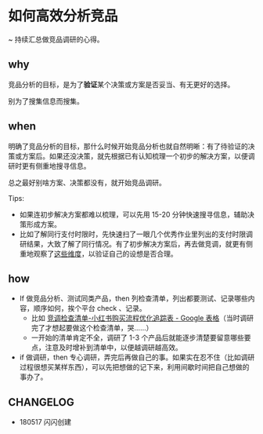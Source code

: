 # 如何高效分析竞品

~ 持续汇总做竞品调研的心得。

## why

竞品分析的目标，是为了**验证**某个决策或方案是否妥当、有无更好的选择。

别为了搜集信息而搜集。

## when

明确了竞品分析的目标，那什么时候开始竞品分析也就自然明晰：有了待验证的决策或方案后。如果还没决策，就先根据已有认知梳理一个初步的解决方案，以便调研时更有侧重地搜寻信息。

总之最好别啥方案、决策都没有，就开始竞品调研。

Tips: 

- 如果连初步解决方案都难以梳理，可以先用 15-20 分钟快速搜寻信息，辅助决策形成方案。
- 比如了解同行支付时限时，先快速扫了一眼几个优秀作业里列出的支付时限调研结果，大致了解了同行情况。有了初步解决方案后，再去做竞调，就更有侧重地观察了[这些维度](https://docs.google.com/spreadsheets/d/1sz5MgZurOmPb4928bjzvG2M4DrXmkem9ngeN-36kXmY/edit#gid=224436884)，以验证自己的设想是否合理。


## how


- If 做竞品分析、测试同类产品，then 列检查清单，列出都要测试、记录哪些内容，顺序如何，挨个平台 check 、记录。
	- 比如 [竞调检查清单-小红书购买流程优化追踪表 - Google 表格](https://docs.google.com/spreadsheets/d/1sz5MgZurOmPb4928bjzvG2M4DrXmkem9ngeN-36kXmY/edit#gid=1675844045)（当时调研完了才想起要做这个检查清单，哭……）
	- 一开始的清单肯定不全，调研了 1-3 个产品后就能逐步清楚要留意哪些要点，注意及时增补到清单中，以便越调研越高效。
- if 做调研，then 专心调研，弄完后再做自己的事。如果实在忍不住（比如调研过程很想买某样东西），可以先把想做的记下来，利用间歇时间把自己想做的事办了。


## CHANGELOG 

- 180517 闪闪创建

